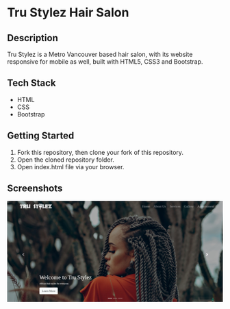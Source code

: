 # Tru Stylez Hair Salon

## Description
Tru Stylez is a Metro Vancouver based hair salon, with its website responsive for mobile as well, built with HTML5, CSS3 and Bootstrap.


## Tech Stack
- HTML
- CSS
- Bootstrap


## Getting Started

1. Fork this repository, then clone your fork of this repository.
2. Open the cloned repository folder.
3. Open index.html file via your browser.


## Screenshots


<img src="https://github.com/rjblee/tru_stylez/blob/master/images/tru%20stylez.png?raw=true">
